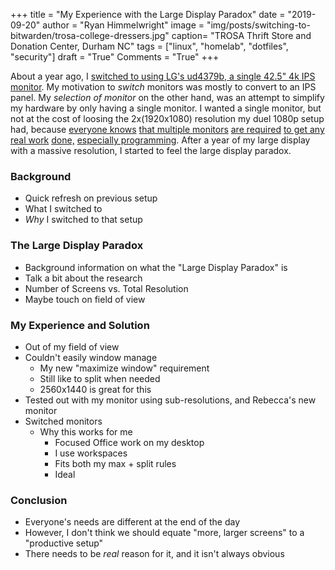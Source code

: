 +++
title  = "My Experience with the Large Display Paradox"
date   = "2019-09-20"
author = "Ryan Himmelwright"
image  = "img/posts/switching-to-bitwarden/trosa-college-dressers.jpg"
caption= "TROSA Thrift Store and Donation Center, Durham NC"
tags   = ["linux", "homelab", "dotfiles", "security"]
draft  = "True"
Comments = "True"
+++

About a year ago, I [switched to using LG's ud4379b, a single 42.5" 4k IPS
monitor](/post/new-lgud4379b/). My motivation to *switch* monitors was mostly
to convert to an IPS panel. My *selection of monitor* on the other hand, was an
attempt to simplify my hardware by only having a single monitor. I wanted a
single monitor, but not at the cost of loosing the 2x(1920x1080) resolution my
duel 1080p setup had, because [everyone knows]() [that multiple monitors]()
[are required]() [to get any real work]() [done,]() [especially programming]().
After a year of my large display with a massive resolution, I started to
feel the large  display paradox.

<!--more-->

### Background
- Quick refresh on previous setup
- What I switched to
- *Why* I switched to that setup

### The Large Display Paradox
- Background information on what the "Large Display Paradox" is
- Talk a bit about the research
- Number of Screens vs. Total Resolution
- Maybe touch on field of view



### My Experience and Solution
- Out of my field of view
- Couldn't easily window manage
    - My new "maximize window" requirement
    - Still like to split when needed
    - 2560x1440 is great for this
- Tested out with my monitor using sub-resolutions, and Rebecca's new monitor
- Switched monitors
    - Why this works for me
        - Focused Office work on my desktop
        - I use workspaces
        - Fits both my max + split rules
        - Ideal

### Conclusion
- Everyone's needs are different at the end of the day
- However, I don't think we should equate "more, larger screens" to a
    "productive setup"
- There needs to be *real* reason for it, and it isn't always obvious
